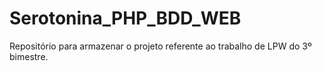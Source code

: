 # Serotonina_PHP_BDD_WEB
Repositório para armazenar o projeto referente ao trabalho de LPW do 3º bimestre.
